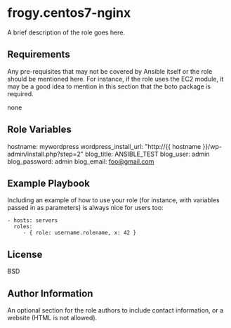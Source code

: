 frogy.centos7-nginx
=========

A brief description of the role goes here.

Requirements
------------

Any pre-requisites that may not be covered by Ansible itself or the role should be mentioned here. For instance, if the role uses the EC2 module, it may be a good idea to mention in this section that the boto package is required.

none

Role Variables
--------------

hostname: mywordpress
wordpress_install_url: "http://{{ hostname }}/wp-admin/install.php?step=2"
blog_title: ANSIBLE_TEST
blog_user: admin
blog_password: admin
blog_email: foo@gmail.com

Example Playbook
----------------

Including an example of how to use your role (for instance, with variables passed in as parameters) is always nice for users too:

    - hosts: servers
      roles:
         - { role: username.rolename, x: 42 }

License
-------

BSD

Author Information
------------------

An optional section for the role authors to include contact information, or a website (HTML is not allowed).
